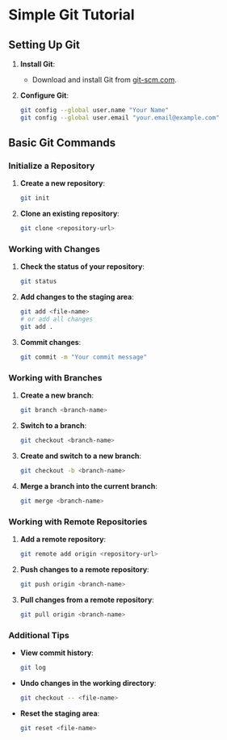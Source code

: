 # Simple Git Tutorial

## Setting Up Git

1. **Install Git**:
   - Download and install Git from [git-scm.com](https://git-scm.com/).

2. **Configure Git**:
   ```sh
   git config --global user.name "Your Name"
   git config --global user.email "your.email@example.com"
   ```

## Basic Git Commands

### Initialize a Repository

1. **Create a new repository**:
   ```sh
   git init
   ```

2. **Clone an existing repository**:
   ```sh
   git clone <repository-url>
   ```

### Working with Changes

1. **Check the status of your repository**:
   ```sh
   git status
   ```

2. **Add changes to the staging area**:
   ```sh
   git add <file-name>
   # or add all changes
   git add .
   ```

3. **Commit changes**:
   ```sh
   git commit -m "Your commit message"
   ```

### Working with Branches

1. **Create a new branch**:
   ```sh
   git branch <branch-name>
   ```

2. **Switch to a branch**:
   ```sh
   git checkout <branch-name>
   ```

3. **Create and switch to a new branch**:
   ```sh
   git checkout -b <branch-name>
   ```

4. **Merge a branch into the current branch**:
   ```sh
   git merge <branch-name>
   ```

### Working with Remote Repositories

1. **Add a remote repository**:
   ```sh
   git remote add origin <repository-url>
   ```

2. **Push changes to a remote repository**:
   ```sh
   git push origin <branch-name>
   ```

3. **Pull changes from a remote repository**:
   ```sh
   git pull origin <branch-name>
   ```

### Additional Tips

- **View commit history**:
  ```sh
  git log
  ```

- **Undo changes in the working directory**:
  ```sh
  git checkout -- <file-name>
  ```

- **Reset the staging area**:
  ```sh
  git reset <file-name>
  ```